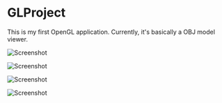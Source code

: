 # GLProject
This is my first OpenGL application. Currently, it's basically a OBJ model viewer. 

![Screenshot](http://i.imgur.com/3hY9dBf.png "")

![Screenshot](http://i.imgur.com/SyJKKfn.jpg "")

![Screenshot](http://i.imgur.com/fP1ALjK.jpg "")

![Screenshot](http://i.imgur.com/vhBfB1e.png "")
